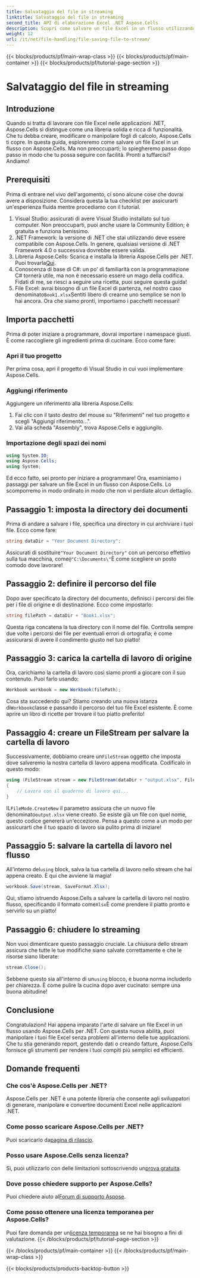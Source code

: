 ```yaml
---
title: Salvataggio del file in streaming
linktitle: Salvataggio del file in streaming
second_title: API di elaborazione Excel .NET Aspose.Cells
description: Scopri come salvare un file Excel in un flusso utilizzando Aspose.Cells per .NET con questa guida dettagliata ricca di esempi.
weight: 12
url: /it/net/file-handling/file-saving-file-to-stream/
---
```


{{< blocks/products/pf/main-wrap-class >}}
{{< blocks/products/pf/main-container >}}
{{< blocks/products/pf/tutorial-page-section >}}

# Salvataggio del file in streaming

## Introduzione
Quando si tratta di lavorare con file Excel nelle applicazioni .NET, Aspose.Cells si distingue come una libreria solida e ricca di funzionalità. Che tu debba creare, modificare o manipolare fogli di calcolo, Aspose.Cells ti copre. In questa guida, esploreremo come salvare un file Excel in un flusso con Aspose.Cells. Ma non preoccuparti; lo spiegheremo passo dopo passo in modo che tu possa seguire con facilità. Pronti a tuffarcisi? Andiamo!
## Prerequisiti
Prima di entrare nel vivo dell'argomento, ci sono alcune cose che dovrai avere a disposizione. Considera questa la tua checklist per assicurarti un'esperienza fluida mentre procediamo con il tutorial.
1. Visual Studio: assicurati di avere Visual Studio installato sul tuo computer. Non preoccuparti, puoi anche usare la Community Edition; è gratuita e funziona benissimo.
2. .NET Framework: la versione di .NET che stai utilizzando deve essere compatibile con Aspose.Cells. In genere, qualsiasi versione di .NET Framework 4.0 o successiva dovrebbe essere valida.
3. Libreria Aspose.Cells: Scarica e installa la libreria Aspose.Cells per .NET. Puoi trovarla[Qui](https://releases.aspose.com/cells/net/). 
4. Conoscenza di base di C#: un po' di familiarità con la programmazione C# tornerà utile, ma non è necessario essere un mago della codifica. Fidati di me, se riesci a seguire una ricetta, puoi seguire questa guida!
5.  File Excel: avrai bisogno di un file Excel di partenza, nel nostro caso denominato`Book1.xlsx`Sentiti libero di crearne uno semplice se non lo hai ancora.
Ora che siamo pronti, importiamo i pacchetti necessari!
## Importa pacchetti
Prima di poter iniziare a programmare, dovrai importare i namespace giusti. È come raccogliere gli ingredienti prima di cucinare. Ecco come fare:
### Apri il tuo progetto
Per prima cosa, apri il progetto di Visual Studio in cui vuoi implementare Aspose.Cells.
### Aggiungi riferimento
Aggiungere un riferimento alla libreria Aspose.Cells:
1. Fai clic con il tasto destro del mouse su "Riferimenti" nel tuo progetto e scegli "Aggiungi riferimento...".
2. Vai alla scheda "Assembly", trova Aspose.Cells e aggiungilo.
### Importazione degli spazi dei nomi
```csharp
using System.IO;
using Aspose.Cells;
using System;
```
Ed ecco fatto, sei pronto per iniziare a programmare! 
Ora, esaminiamo i passaggi per salvare un file Excel in un flusso con Aspose.Cells. Lo scomporremo in modo ordinato in modo che non vi perdiate alcun dettaglio.
## Passaggio 1: imposta la directory dei documenti
Prima di andare a salvare i file, specifica una directory in cui archiviare i tuoi file. Ecco come fare:
```csharp
string dataDir = "Your Document Directory";
```
 Assicurati di sostituire`"Your Document Directory"` con un percorso effettivo sulla tua macchina, come`@"C:\Documents\"`È come scegliere un posto comodo dove lavorare!
## Passaggio 2: definire il percorso del file
Dopo aver specificato la directory del documento, definisci i percorsi dei file per i file di origine e di destinazione. Ecco come impostarlo:
```csharp
string filePath = dataDir + "Book1.xlsx";
```
Questa riga concatena la tua directory con il nome del file. Controlla sempre due volte i percorsi dei file per eventuali errori di ortografia; è come assicurarsi di avere il condimento giusto nel tuo piatto!
## Passaggio 3: carica la cartella di lavoro di origine
Ora, carichiamo la cartella di lavoro così siamo pronti a giocare con il suo contenuto. Puoi farlo usando:
```csharp
Workbook workbook = new Workbook(filePath);
```
 Cosa sta succedendo qui? Stiamo creando una nuova istanza di`Workbook`classe e passando il percorso del tuo file Excel esistente. È come aprire un libro di ricette per trovare il tuo piatto preferito!
## Passaggio 4: creare un FileStream per salvare la cartella di lavoro
 Successivamente, dobbiamo creare un`FileStream` oggetto che imposta dove salveremo la nostra cartella di lavoro appena modificata. Codificalo in questo modo:
```csharp
using (FileStream stream = new FileStream(dataDir + "output.xlsx", FileMode.CreateNew))
{
    // Lavora con il quaderno di lavoro qui...
}
```
 IL`FileMode.CreateNew` il parametro assicura che un nuovo file denominato`output.xlsx` viene creato. Se esiste già un file con quel nome, questo codice genererà un'eccezione. Pensa a questo come a un modo per assicurarti che il tuo spazio di lavoro sia pulito prima di iniziare!
## Passaggio 5: salvare la cartella di lavoro nel flusso
 All'interno del`using` block, salva la tua cartella di lavoro nello stream che hai appena creato. È qui che avviene la magia!
```csharp
workbook.Save(stream, SaveFormat.Xlsx);
```
 Qui, stiamo istruendo Aspose.Cells a salvare la cartella di lavoro nel nostro flusso, specificando il formato come`Xlsx`È come prendere il piatto pronto e servirlo su un piatto!
## Passaggio 6: chiudere lo streaming
Non vuoi dimenticare questo passaggio cruciale. La chiusura dello stream assicura che tutte le tue modifiche siano salvate correttamente e che le risorse siano liberate:
```csharp
stream.Close();
```
 Sebbene questo sia all'interno di un`using` blocco, è buona norma includerlo per chiarezza. È come pulire la cucina dopo aver cucinato: sempre una buona abitudine!
## Conclusione
Congratulazioni! Hai appena imparato l'arte di salvare un file Excel in un flusso usando Aspose.Cells per .NET. Con questa nuova abilità, puoi manipolare i tuoi file Excel senza problemi all'interno delle tue applicazioni. Che tu stia generando report, gestendo dati o creando fatture, Aspose.Cells fornisce gli strumenti per rendere i tuoi compiti più semplici ed efficienti.
## Domande frequenti
### Che cos'è Aspose.Cells per .NET?
Aspose.Cells per .NET è una potente libreria che consente agli sviluppatori di generare, manipolare e convertire documenti Excel nelle applicazioni .NET.
### Come posso scaricare Aspose.Cells per .NET?
 Puoi scaricarlo da[pagina di rilascio](https://releases.aspose.com/cells/net/).
### Posso usare Aspose.Cells senza licenza?
 Sì, puoi utilizzarlo con delle limitazioni sottoscrivendo un[prova gratuita](https://releases.aspose.com/). 
### Dove posso chiedere supporto per Aspose.Cells?
 Puoi chiedere aiuto al[Forum di supporto Aspose](https://forum.aspose.com/c/cells/9).
### Come posso ottenere una licenza temporanea per Aspose.Cells?
 Puoi fare domanda per un[licenza temporanea](https://purchase.aspose.com/temporary-license/) se ne hai bisogno a fini di valutazione.
{{< /blocks/products/pf/tutorial-page-section >}}

{{< /blocks/products/pf/main-container >}}
{{< /blocks/products/pf/main-wrap-class >}}

{{< blocks/products/products-backtop-button >}}
